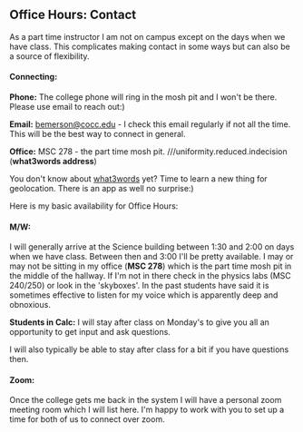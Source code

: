 ## Office Hours: Contact

As a part time instructor I am not on campus except on the days when we have class. This complicates making contact in some ways but can also be a source of flexibility.

#### Connecting:

**Phone:** The college phone will ring in the mosh pit and I won't be there. Please use email to reach out:)
 
**Email:** bemerson@cocc.edu - I check this email regularly if not all the time. This will be the best way to connect in general.

**Office:** MSC 278 - the part time mosh pit. ///uniformity.reduced.indecision (**what3words address**)

You don't know about [what3words](https://what3words.com/ringed.wriggling.joining) yet? Time to learn a new thing for geolocation. There is an app as well no surprise:)

 

Here is my basic availability for Office Hours:

#### M/W:

I will generally arrive at the Science building between 1:30 and 2:00 on days when we have class. Between then and 3:00 I'll be pretty available.  I may or may not be sitting in my office (**MSC 278**) which is the part time mosh pit in the middle of the hallway. If I'm not in there check in the physics labs (MSC 240/250) or look in the 'skyboxes'. In the past students have said it is sometimes effective to listen for my voice which is apparently deep and obnoxious.

**Students in Calc:** I will stay after class on Monday's to give you all an opportunity to get input and ask questions. 

I will also typically be able to stay after class for a bit if you have questions then.

#### Zoom:

Once the college gets me back in the system I will have a personal zoom meeting room which I will list here. I'm happy to work with you to set up a time for both of us to connect over zoom.
